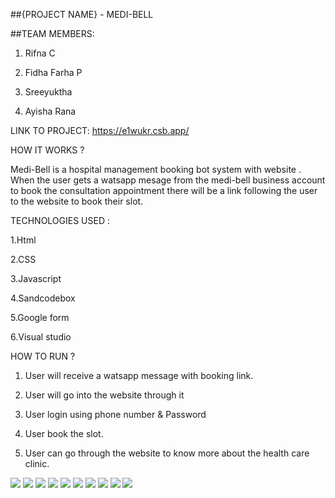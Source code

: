 ##{PROJECT NAME} - MEDI-BELL

##TEAM MEMBERS:

1. Rifna C

2. Fidha Farha P

3. Sreeyuktha 

4. Ayisha Rana


LINK TO PROJECT:
https://e1wukr.csb.app/


HOW IT WORKS ?

Medi-Bell is a hospital management booking bot system with website . When the user gets a watsapp mesage from the medi-bell business account to book the consultation appointment there will be a link following the user to the website to book their slot.

TECHNOLOGIES USED :

1.Html

2.CSS

3.Javascript

4.Sandcodebox

5.Google form

6.Visual studio

HOW TO RUN ?

1. User will receive a watsapp       message with booking link.

2. User will go into the website through it 

3. User login  using  phone number & Password

4. User  book the slot.

5. User can go through the website to know more about the health care clinic.

![](https://drive.google.com/uc?export=view&id=1yR5HUBxNVkK2kK4nhHFh0N-qa1G4V6-8)
![](https://drive.google.com/uc?export=view&id=1EPMUfA5eRT9sXPeHUrJBTyDRRdw5NKwO)
![](https://drive.google.com/uc?export=view&id=1XVWjD9UvO-pktEA7FsUUKGvZgWBvmURN)
![](https://drive.google.com/uc?export=view&id=1t4ZSolQeNYF0u56JuIt2es9WR0T9cyJ )
![](https://drive.google.com/uc?export=view&id=183CKjDyMRS5-0tIfdw90foEdAHzndogl)
![](https://drive.google.com/uc?export=view&id=13McuDSeRTGCl-DXxuvBQ5MTfop8pwitG)
![](https://drive.google.com/uc?export=view&id=1QTiPo9qlCryV0hcUTMFJ2fH8XR4nuxQ0)
![](https://drive.google.com/uc?export=view&id=1A3_F1lucgaJT2VTaqLkvPT9HFqj-Ddys)
![](https://drive.google.com/uc?export=view&id=1s9oU8RwMdCZS0LeqQTUXKt6E2IUILSHO)
![](https://drive.google.com/uc?export=view&id=1PRL6wSNgL-B43BYnlEl8v_T_Myci8crY)





